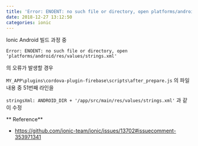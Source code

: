```yaml
---
title: 'Error: ENOENT: no such file or directory, open platforms/android/res/values/strings.xml'
date: 2018-12-27 13:12:50
categories: ionic
---
```


Ionic Android 빌드 과정 중

`Error: ENOENT: no such file or directory, open 'platforms/android/res/values/strings.xml'`

의 오류가 발생할 경우

`MY_APP\plugins\cordova-plugin-firebase\scripts\after_prepare.js` 의 파일 내용 중 51번째 라인을

`stringsXml: ANDROID_DIR + '/app/src/main/res/values/strings.xml'` 과 같이 수정

** Reference**
- https://github.com/ionic-team/ionic/issues/13702#issuecomment-353971341
